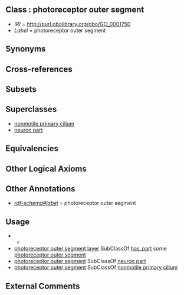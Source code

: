 
## Class : photoreceptor outer segment

 * *IRI* = http://purl.obolibrary.org/obo/GO_0001750
 * *Label* = photoreceptor outer segment

## Synonyms


## Cross-references


## Subsets


## Superclasses

 * [nonmotile primary cilium](../../GO/13/GO_0031513.md)
 * [neuron part](../../GO/58/GO_0097458.md)

## Equivalencies


## Other Logical Axioms


## Other Annotations

 * *[rdf-schema#label](../../el/rdf-schema#label.md)* = photoreceptor outer segment

## Usage

 * -
 * [photoreceptor outer segment layer](../../UBERON/26/UBERON_0003926.md) SubClassOf [has_part](../../BFO/51/BFO_0000051.md) some [photoreceptor outer segment](../../GO/50/GO_0001750.md)
 * [photoreceptor outer segment](../../GO/50/GO_0001750.md) SubClassOf [neuron part](../../GO/58/GO_0097458.md)
 * [photoreceptor outer segment](../../GO/50/GO_0001750.md) SubClassOf [nonmotile primary cilium](../../GO/13/GO_0031513.md)

## External Comments

